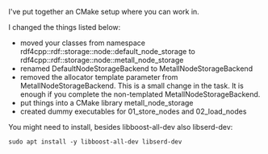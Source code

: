 I've put together an CMake setup where you can work in. 

I changed the things listed below:
- moved your classes from namespace rdf4cpp::rdf::storage::node::default_node_storage to rdf4cpp::rdf::storage::node::metall_node_storage
- renamed DefaultNodeStorageBackend to MetallNodeStorageBackend
- removed the allocator template parameter from MetallNodeStorageBackend. This is a small change in the task. It is enough if you complete the non-templated MetallNodeStorageBackend.
- put things into a CMake library metall_node_storage
- created dummy executables for 01_store_nodes and 02_load_nodes

You might need to install, besides libboost-all-dev also libserd-dev:
```shell
sudo apt install -y libboost-all-dev libserd-dev
```
